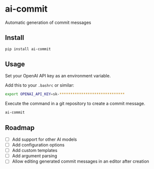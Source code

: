 # ai-commit

Automatic generation of commit messages

## Install

```bash
pip install ai-commit
```

## Usage

Set your OpenAI API key as an environment variable.

Add this to your `.bashrc` or similar:

```bash
export OPENAI_API_KEY=sk-******************************
```

Execute the command in a git repository to create a commit message.

```bash
ai-commit
```

## Roadmap

- [ ] Add support for other AI models
- [ ] Add configuration options
- [ ] Add custom templates
- [ ] Add argument parsing
- [ ] Allow editing generated commit messages in an editor after creation
